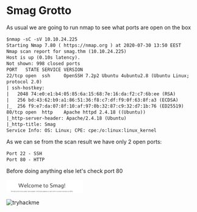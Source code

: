 # Smag Grotto
As usual we are going to run nmap to see what ports are open on the box
```
$nmap -sC -sV 10.10.24.225
Starting Nmap 7.80 ( https://nmap.org ) at 2020-07-30 13:50 EEST
Nmap scan report for smag.thm (10.10.24.225)
Host is up (0.10s latency).
Not shown: 998 closed ports
PORT   STATE SERVICE VERSION
22/tcp open  ssh     OpenSSH 7.2p2 Ubuntu 4ubuntu2.8 (Ubuntu Linux; protocol 2.0)
| ssh-hostkey: 
|   2048 74:e0:e1:b4:05:85:6a:15:68:7e:16:da:f2:c7:6b:ee (RSA)
|   256 bd:43:62:b9:a1:86:51:36:f8:c7:df:f9:0f:63:8f:a3 (ECDSA)
|_  256 f9:e7:da:07:8f:10:af:97:0b:32:87:c9:32:d7:1b:76 (ED25519)
80/tcp open  http    Apache httpd 2.4.18 ((Ubuntu))
|_http-server-header: Apache/2.4.18 (Ubuntu)
|_http-title: Smag
Service Info: OS: Linux; CPE: cpe:/o:linux:linux_kernel
```
As we can se from the scan result we have only 2 open ports:
```
Port 22 - SSH
Port 80 - HTTP
```
Before doing anything else let's check port 80

<img src="https://github.com/Linked989/Linked989.github.io/blob/master/Write-up/THM/images/http.png?raw=true" alt="http" width="200"/></a>

<img src="../images/http.png" alt="tryhackme" width="200"/></a>
